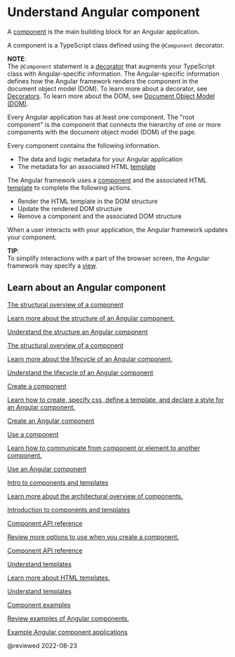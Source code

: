 # Understand Angular component

A [component][AioGuideGlossaryComponent] is the main building block for an Angular application.

A component is a TypeScript class defined using the `@Component` decorator.

<div class="alert is-helpful">

**NOTE**: <br />
The `@Component` statement is a [decorator][TypescriptlangDocsHandbookDecoratorsHtmlDecorators] that augments your TypeScript class with Angular-specific information.
The Angular-specific information defines how the Angular framework renders the component in the document object model \(DOM\).
To learn more about a decorator, see [Decorators][TypescriptlangDocsHandbookDecoratorsHtmlDecorators].
To learn more about the DOM, see [Document Object Model (DOM)][MdnWebApiDocumentObjectModel].

</div>

Every Angular application has at least one component.
The "root component" is the component that connects the hierarchy of one or more components with the document object model \(DOM\) of the page.

Every component contains the following information.

*   The data and logic metadata for your Angular application
*   The metadata for an associated HTML [template][AioGuideTemplateOverview]

The Angular framework uses a [component][AioGuideGlossaryComponent] and the associated HTML [template][AioGuideTemplateOverview] to complete the following actions.

*   Render the HTML template in the DOM structure
*   Update the rendered DOM structure
*   Remove a component and the associated DOM structure

When a user interacts with your application, the Angular framework updates your component.

<div class="alert is-helpful">

**TIP**: <br />
To simplify interactions with a part of the browser screen, the Angular framework may specify a [view][AioGuideGlossaryView].

</div>

## Learn about an Angular component

<div class="card-container">
    <a href="guide/component/component-structure" class="docs-card" title="Understand the structure a component">
        <section>The structural overview of a component</section>
        <p>Learn more about the structure of an Angular component.</p>
        <p class="card-footer">Understand the structure an Angular component</p>
    </a>
    <a href="guide/component/component-lifecycle-overview" class="docs-card" title="Understand the lifecycle of a component">
        <section>The structural overview of a component</section>
        <p>Learn more about the lifecycle of an Angular component.</p>
        <p class="card-footer">Understand the lifecycle of an Angular component</p>
    </a>
    <a href="guide/component/component-create-cli" class="docs-card" title="Create an Angular component">
        <section>Create a component</section>
        <p>Learn how to create, specify css, define a template, and declare a style for an Angular component.</p>
        <p class="card-footer">Create an Angular component</p>
    </a>
    <a href="guide/component/component-use-overview" class="docs-card" title="Use an Angular component">
        <section>Use a component</section>
        <p>Learn how to communicate from component or element to another component.</p>
        <p class="card-footer">Use an Angular component</p>
    </a>
    <a href="guide/architecture-components" class="docs-card" title="Introduction to components and templates">
        <section>Intro to components and templates</section>
        <p>Learn more about the architectural overview of components.</p>
        <p class="card-footer">Introduction to components and templates</p>
    </a>
    <a href="api/core/Component" class="docs-card" title="Component API reference">
        <section>Component API reference</section>
        <p>Review more options to use when you create a component.</p>
        <p class="card-footer">Component API reference</p>
    </a>
    <a href="guide/template-overview" class="docs-card" title="Understand templates">
        <section>Understand templates</section>
        <p>Learn more about HTML templates.</p>
        <p class="card-footer">Understand templates</p>
    </a>
    <a href="guide/component/component-example" class="docs-card" title="Component example">
        <section>Component examples</section>
        <p>Review examples of Angular components.</p>
        <p class="card-footer">Example Angular component applications</p>
    </a>
</div>

<!-- links -->

[AioGuideComponentStructure]: guide/component/component-structure "Understand the parts of an Angular component | Angular"

[AioGuideGlossaryComponent]: guide/glossary#component "component - Glossary | Angular"

[AioGuideGlossaryView]: guide/glossary#view "view - Glossary | Angular"

[AioGuideTemplateOverview]: guide/template-overview "Understand templates | Angular"

<!-- external links -->

[MdnWebApiDocumentObjectModel]: https://developer.mozilla.org/docs/Web/API/Document_Object_Model "Document Object Model (DOM) | MDN"

[TypescriptlangDocsHandbookDecoratorsHtmlDecorators]: https://www.typescriptlang.org/docs/handbook/decorators.html#decorators "Decorators - Decorators | TypeScript"

<!-- end links -->

@reviewed 2022-08-23
